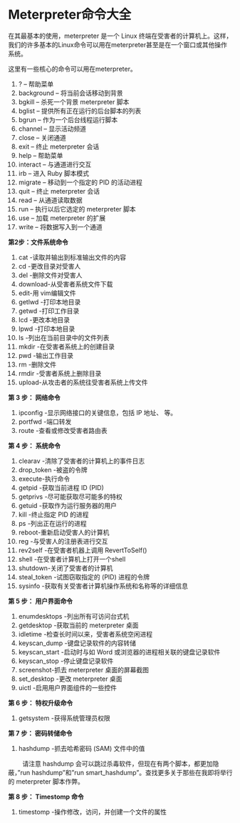 # Meterpreter命令大全

在其最基本的使用，meterpreter 是一个 Linux 终端在受害者的计算机上。这样，我们的许多基本的Linux命令可以用在meterpreter甚至是在一个窗口或其他操作系统。

这里有一些核心的命令可以用在meterpreter。

1. ? – 帮助菜单
2. background – 将当前会话移动到背景
3. bgkill – 杀死一个背景 meterpreter 脚本
4. bglist – 提供所有正在运行的后台脚本的列表
5. bgrun – 作为一个后台线程运行脚本
6. channel – 显示活动频道
7. close – 关闭通道
8. exit – 终止 meterpreter 会话
9. help – 帮助菜单
10. interact – 与通道进行交互
11. irb – 进入 Ruby 脚本模式
12. migrate – 移动到一个指定的 PID 的活动进程
13. quit – 终止 meterpreter 会话
14. read – 从通道读取数据
15. run – 执行以后它选定的 meterpreter 脚本
16. use – 加载 meterpreter 的扩展
17. write – 将数据写入到一个通道

**第2步：文件系统命令**

1. cat -读取并输出到标准输出文件的内容
2. cd -更改目录对受害人
3. del -删除文件对受害人
4. download-从受害者系统文件下载
5. edit-用 vim编辑文件
6. getlwd -打印本地目录
7. getwd -打印工作目录
8. lcd -更改本地目录
9. lpwd -打印本地目录
10. ls -列出在当前目录中的文件列表
11. mkdir -在受害者系统上的创建目录
12. pwd -输出工作目录
13. rm -删除文件
14. rmdir -受害者系统上删除目录
15. upload-从攻击者的系统往受害者系统上传文件

**第 3 步： 网络命令**

1. ipconfig -显示网络接口的关键信息，包括 IP 地址、 等。
2. portfwd -端口转发
3. route -查看或修改受害者路由表

**第 4 步： 系统命令**

1. clearav -清除了受害者的计算机上的事件日志
2. drop_token -被盗的令牌
3. execute-执行命令
4. getpid -获取当前进程 ID (PID)
5. getprivs -尽可能获取尽可能多的特权
6. getuid -获取作为运行服务器的用户
7. kill -终止指定 PID 的进程
8. ps -列出正在运行的进程
9. reboot-重新启动受害人的计算机
10. reg -与受害人的注册表进行交互
11. rev2self -在受害者机器上调用 RevertToSelf()
12. shell -在受害者计算机上打开一个shell
13. shutdown-关闭了受害者的计算机
14. steal_token -试图窃取指定的 (PID) 进程的令牌
15. sysinfo -获取有关受害者计算机操作系统和名称等的详细信息

**第 5 步： 用户界面命令**

1. enumdesktops -列出所有可访问台式机
2. getdesktop -获取当前的 meterpreter 桌面
3. idletime -检查长时间以来，受害者系统空闲进程
4. keyscan_dump -键盘记录软件的内容转储
5. keyscan_start -启动时与如 Word 或浏览器的进程相关联的键盘记录软件
6. keyscan_stop -停止键盘记录软件
7. screenshot-抓去 meterpreter 桌面的屏幕截图
8. set_desktop -更改 meterpreter 桌面
9. uictl -启用用户界面组件的一些控件

**第 6 步： 特权升级命令**

1. getsystem -获得系统管理员权限

**第 7 步： 密码转储命令**

1. hashdump -抓去哈希密码 (SAM) 文件中的值

　　 请注意 hashdump 会可以跳过杀毒软件，但现在有两个脚本，都更加隐蔽，”run hashdump”和”run smart_hashdump”。查找更多关于那些在我即将举行的 meterpreter 脚本作弊。

**第 8 步： Timestomp 命令**

1. timestomp -操作修改，访问，并创建一个文件的属性

## 